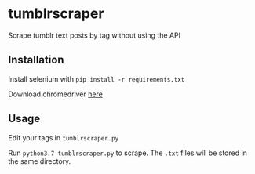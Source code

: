 # tumblrscraper
Scrape tumblr text posts by tag without using the API

## Installation
Install selenium with `pip install -r requirements.txt`

Download chromedriver [here](https://chromedriver.chromium.org/downloads)

## Usage
Edit your tags in `tumblrscraper.py`

Run `python3.7 tumblrscraper.py` to scrape. The `.txt` files will be stored in the same directory.

